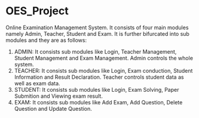 # OES_Project
Online Examination Management System. It consists of four main modules namely Admin, Teacher, Student and 
Exam.
It is further bifurcated into sub modules and they are as follows:
1. ADMIN: It consists sub modules like Login, Teacher Management, Student Management 
and Exam Management. Admin controls the whole system.
2. TEACHER: It consists sub modules like Login, Exam conduction, Student Information 
and Result Declaration. Teacher controls student data as well as exam data.
3. STUDENT: It consists sub modules like Login, Exam Solving, Paper Submition and 
Viewing exam result.
4. EXAM: It consists sub modules like Add Exam, Add Question, Delete Question and 
Update Question.
